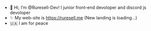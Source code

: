 - 👋 Hi, I’m @Ruresell-Dev! I junior front-end devoloper and discord js devoloper
- ✨ My web-site is https://ruresell.me (New landing is loading...)
- 🇺🇦 I am for peace
